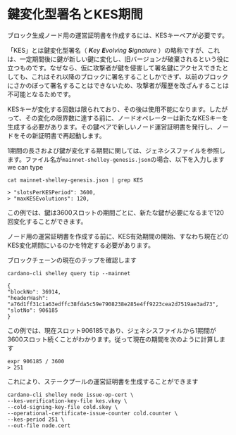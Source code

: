# 鍵変化型署名とKES期間

ブロック生成ノード用の運営証明書を作成するには、KESキーペアが必要です。

「KES」とは鍵変化型署名（ _**K**ey **E**volving **S**ignature_ ）の略称ですが、これは、一定期間後に鍵が新しい鍵に変化し、旧バージョンが破棄されるという役に立つものです。なぜなら、仮に攻撃者が鍵を侵害して署名鍵にアクセスできたとしても、これはそれ以降のブロックに署名することしかできず、以前のブロックにさかのぼって署名することはできないため、攻撃者が履歴を改ざんすることは不可能となるためです。

KESキーが変化する回数は限られており、その後は使用不能になります。したがって、その変化の限界数に達する前に、ノードオペレーターは新たなKESキーを生成する必要があります。その鍵ペアで新しいノード運営証明書を発行し、ノードをその新証明書で再起動します。

1期間の長さおよび鍵が変化する期間に関しては、ジェネシスファイルを参照します。ファイル名が`mainnet-shelley-genesis.json`の場合、以下を入力します
we can type

    cat mainnet-shelley-genesis.json | grep KES

    > "slotsPerKESPeriod": 3600,
    > "maxKESEvolutions": 120,

この例では、鍵は3600スロットの期間ごとに、新たな鍵が必要になるまで120回変化することができます。

ノード用の運営証明書を作成する前に、KES有効期間の開始、すなわち現在どのKES変化期間にいるのかを特定する必要があります。

ブロックチェーンの現在のチップを確認します

    cardano-cli shelley query tip --mainnet

    {
    "blockNo": 36914,
    "headerHash": "a76d1ff31c1a63edffc38fda5c59e7908238e285e4ff9223cea2d7519ae3ad73",
    "slotNo": 906185
    }

この例では、現在スロット906185であり、ジェネシスファイルから1期間が3600スロット続くことがわかります。従って現在の期間を次のように計算します

    expr 906185 / 3600
    > 251

これにより、ステークプールの運営証明書を生成することができます

    cardano-cli shelley node issue-op-cert \
    --kes-verification-key-file kes.vkey \
    --cold-signing-key-file cold.skey \
    --operational-certificate-issue-counter cold.counter \
    --kes-period 251 \
    --out-file node.cert
